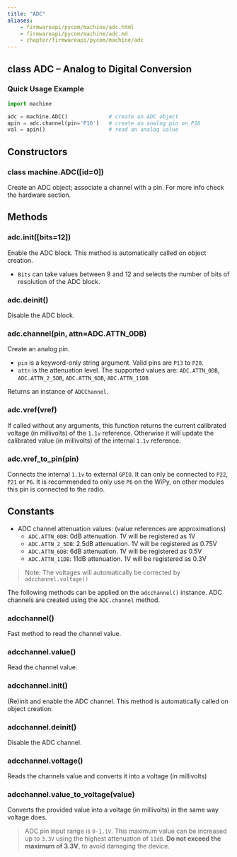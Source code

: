 ```yaml
---
title: "ADC"
aliases:
    - firmwareapi/pycom/machine/adc.html
    - firmwareapi/pycom/machine/adc.md
    - chapter/firmwareapi/pycom/machine/adc
---
```


## class ADC – Analog to Digital Conversion

### Quick Usage Example

```python
import machine

adc = machine.ADC()             # create an ADC object
apin = adc.channel(pin='P16')   # create an analog pin on P16
val = apin()                    # read an analog value
```

## Constructors

### class machine.ADC([id=0])

Create an ADC object; associate a channel with a pin. For more info check the hardware section.

## Methods

### adc.init([bits=12])

Enable the ADC block. This method is automatically called on object creation.

* `Bits` can take values between 9 and 12 and selects the number of bits of resolution of the ADC block.

### adc.deinit()

Disable the ADC block.

### adc.channel(pin, attn=ADC.ATTN_0DB)

Create an analog pin.

* `pin` is a keyword-only string argument. Valid pins are `P13` to `P20`.
* `attn` is the attenuation level. The supported values are: `ADC.ATTN_0DB`, `ADC.ATTN_2_5DB`, `ADC.ATTN_6DB`, `ADC.ATTN_11DB`

Returns an instance of `ADCChannel`.

### adc.vref(vref)

If called without any arguments, this function returns the current calibrated voltage (in millivolts) of the `1.1v` reference. Otherwise it will update the calibrated value (in millivolts) of the internal `1.1v` reference.

### adc.vref_to_pin(pin)

Connects the internal `1.1v` to external `GPIO`. It can only be connected to `P22`, `P21` or `P6`. It is recommended to only use `P6` on the WiPy, on other modules this pin is connected to the radio.

## Constants

* ADC channel attenuation values: (value references are approximations)
    * `ADC.ATTN_0DB`: 0dB attenuation. 1V will be registered as 1V
    * `ADC.ATTN_2_5DB`: 2.5dB attenuation. 1V will be registered as 0.75V
    * `ADC.ATTN_6DB`: 6dB attenuation. 1V will be registered as 0.5V
    * `ADC.ATTN_11DB`: 11dB attenuation. 1V will be registered as 0.3V

>Note: The voltages will automatically be corrected by `adcchannel.voltage()`


The following methods can be applied on the `adcchannel()` instance. ADC channels are created using the `ADC.channel` method.

### adcchannel()

Fast method to read the channel value.

### adcchannel.value()

Read the channel value.

### adcchannel.init()

(Re)init and enable the ADC channel. This method is automatically called on object creation.

### adcchannel.deinit()

Disable the ADC channel.

### adcchannel.voltage()

Reads the channels value and converts it into a voltage (in millivolts)

### adcchannel.value_to_voltage(value)

Converts the provided value into a voltage (in millivolts) in the same way voltage does.

> ADC pin input range is `0-1.1V`. This maximum value can be increased up to `3.3V` using the highest attenuation of `11dB`. **Do not exceed the maximum of 3.3V**, to avoid damaging the device.
